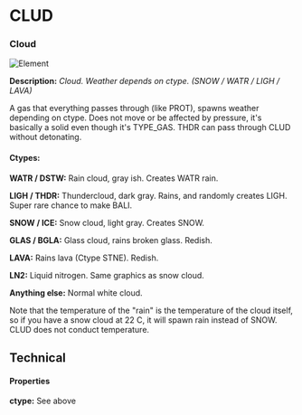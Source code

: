 # CLUD

### Cloud

![Element](https://i.imgur.com/uBOrLQy.gif)

**Description:**  *Cloud. Weather depends on ctype. (SNOW / WATR / LIGH / LAVA)*

A gas that everything passes through (like PROT), spawns weather depending on ctype. Does not move or be affected by pressure, it's basically a solid even though it's TYPE_GAS. THDR can pass through CLUD without detonating.

#### Ctypes:

**WATR / DSTW:** Rain cloud, gray ish. Creates WATR rain.

**LIGH / THDR:** Thundercloud, dark gray. Rains, and randomly creates LIGH. Super rare chance to make BALI.

**SNOW / ICE:** Snow cloud, light gray. Creates SNOW.

**GLAS / BGLA:** Glass cloud, rains broken glass. Redish.

**LAVA:** Rains lava (Ctype STNE). Redish.

**LN2:** Liquid nitrogen. Same graphics as snow cloud.

**Anything else:** Normal white cloud.

Note that the temperature of the "rain" is the temperature of the cloud itself, so if you have a snow cloud at 22 C, it will spawn rain instead of SNOW. CLUD does not conduct temperature.


## Technical
#### Properties
**ctype:** See above